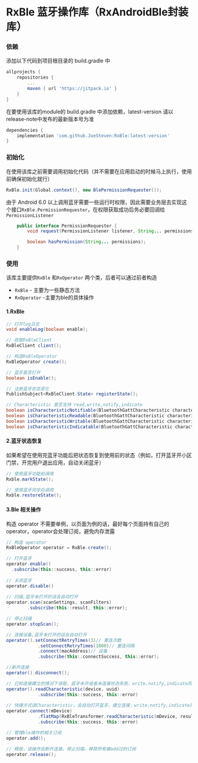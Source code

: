 

# RxBle 蓝牙操作库（RxAndroidBle封装库）

### 依赖

添加以下代码到项目根目录的 build.gradle 中

```groovy
allprojects {
	repositories {
		...
		maven { url 'https://jitpack.io' }
	}
}
```

在要使用该库的module的 build.gradle 中添加依赖，latest-version 请以release-note中发布的最新版本号为准

```groovy
dependencies {
	implementation 'com.github.JoeSteven:RxBle:latest-version'
}
```

### 初始化

在使用该库之前需要调用初始化代码（并不需要在应用启动的时候马上执行，使用前确保初始化就行）

```java
RxBle.init(Global.context(), new BlePermissionRequester());
```

由于 Android 6.0 以上调用蓝牙需要一些运行时权限，因此需要业务层去实现这个接口`RxBle.PermissionRequester`，在权限获取成功后务必要回调给 `PermissionListener`

```java
    public interface PermissionRequester {
        void request(PermissionListener listener, String... permissions);

        boolean hasPermission(String... permissions);
    }
```

### 使用

该库主要提供`RxBle` 和`RxOperator` 两个类，后者可以通过前者构造

- `RxBle` - 主要为一些静态方法
- `RxOperator` -主要为ble的具体操作

#### 1.RxBle

```java
// 打开log日志
void enableLog(boolean enable); 

// 获取RxBleClient
RxBleClient client(); 

// 构造RxBleOperator
RxBleOperator create();

// 蓝牙是否打开
boolean isEnable();

// 注册蓝牙状态变化
PublishSubject<RxBleClient.State> registerState();

// Characteristic 是否支持 read,write,notify,indicate 
boolean isCharacteristicNotifiable(BluetoothGattCharacteristic characteristic);
boolean isCharacteristicReadable(BluetoothGattCharacteristic characteristic);
boolean isCharacteristicWritable(BluetoothGattCharacteristic characteristic);
boolean isCharacteristicIndicatable(BluetoothGattCharacteristic characteristic);
```



#### 2.蓝牙状态恢复

如果希望在使用完蓝牙功能后把状态恢复到使用前的状态（例如，打开蓝牙开小区门禁，开完用户退出应用，自动关闭蓝牙）

```java
// 使用蓝牙功能前调用
Rxble.markState();

// 使用蓝牙完毕后调用
Rxble.restoreState();
```

#### 3.Ble 相关操作

构造 operator 不需要单例，以页面为例的话，最好每个页面持有自己的operator，operator会处理订阅，避免内存泄露

```Java
// 构造 operator
RxBleOperator operator = RxBle.create();

// 打开蓝牙
operator.enable()
  .subscribe(this::success, this::error)
  
// 关闭蓝牙
operator.disable()
  
// 扫描,蓝牙未打开的话会自动打开
operator.scan(scanSettings, scanFilters)
  		.subscribe(this::result, this::error);

// 停止扫描
operator.stopScan();

// 连接设备,蓝牙未打开的话会自动打开
operator().setConnectRetryTimes(3)// 重连次数
          	.setConnectRetryTimes(1000)// 重连间隔
          	.connect(macAddress)// 设备
  			.subscribe(this::connectSuccess, this::error);

//断开连接
operator().disconnect();

// 已知连接建立的情况下读取，蓝牙未开或者未连接状态失败，write,notify,indicate同理
operator().readCharacteristic(device, uuid)
            .subscribe(this::success, this::error)
  
// 快捷方式读Characteristic，会自动打开蓝牙，建立连接，write,notify,indicate同理
operator.connect(mDevice)
         	.flatMap(RxBleTransformer.readCharacteristic(mDevice, result, mOperator))
			.subscribe(this::success, this::error)

// 管理ble操作的相关订阅
operator.add();

// 释放，该操作会断开连接，停止扫描，移除所有被add过的订阅
operator.release();
```

